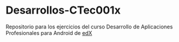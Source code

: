 # Desarrollos-CTec001x
Repositorio para los ejercicios del curso Desarrollo de Aplicaciones Profesionales para Android de [edX](https://courses.edx.org/courses/course-v1:GalileoX+CTec001x+2T2016/info)
